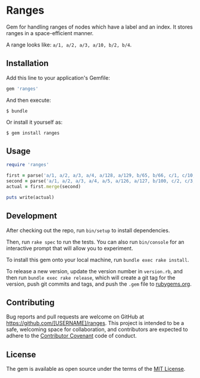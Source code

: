 # Ranges

Gem for handling ranges of nodes which have a label and an index. It stores ranges in a space-efficient manner.

A range looks like: `a/1, a/2, a/3, a/10, b/2, b/4`.

## Installation

Add this line to your application's Gemfile:

```ruby
gem 'ranges'
```

And then execute:

    $ bundle

Or install it yourself as:

    $ gem install ranges

## Usage

```ruby
require 'ranges'

first = parse('a/1, a/2, a/3, a/4, a/128, a/129, b/65, b/66, c/1, c/10, c/42')
second = parse('a/1, a/2, a/3, a/4, a/5, a/126, a/127, b/100, c/2, c/3, d/1')
actual = first.merge(second)

puts write(actual)
```

## Development

After checking out the repo, run `bin/setup` to install dependencies. 

Then, run `rake spec` to run the tests. You can also run `bin/console` for an interactive prompt that will allow you to experiment.

To install this gem onto your local machine, run `bundle exec rake install`. 

To release a new version, update the version number in `version.rb`, and then run `bundle exec rake release`, which will create a git tag for the version, push git commits and tags, and push the `.gem` file to [rubygems.org](https://rubygems.org).

## Contributing

Bug reports and pull requests are welcome on GitHub at https://github.com/[USERNAME]/ranges. This project is intended to be a safe, welcoming space for collaboration, and contributors are expected to adhere to the [Contributor Covenant](http://contributor-covenant.org) code of conduct.


## License

The gem is available as open source under the terms of the [MIT License](http://opensource.org/licenses/MIT).


